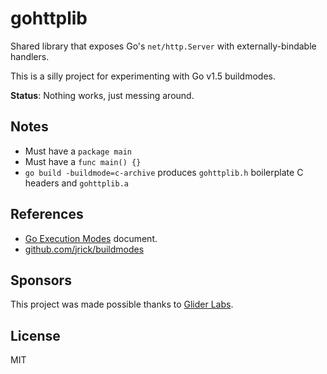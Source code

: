 # gohttplib

Shared library that exposes Go's `net/http.Server` with externally-bindable
handlers.

This is a silly project for experimenting with Go v1.5 buildmodes.

**Status**: Nothing works, just messing around.


## Notes

* Must have a `package main`
* Must have a `func main() {}`
* `go build -buildmode=c-archive` produces `gohttplib.h` boilerplate C headers
  and `gohttplib.a`


## References

* [Go Execution Modes](https://docs.google.com/document/d/1nr-TQHw_er6GOQRsF6T43GGhFDelrAP0NqSS_00RgZQ/view#) document.
* [github.com/jrick/buildmodes](https://github.com/jrick/buildmodes)


## Sponsors

This project was made possible thanks to [Glider Labs](http://gliderlabs.com/).


## License

MIT
